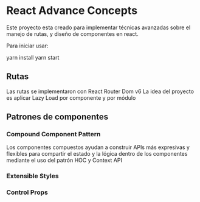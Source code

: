 # React Advance Concepts

Este proyecto esta creado para implementar técnicas avanzadas sobre el manejo de rutas, y diseño de componentes en react.

Para iniciar usar:

yarn install
yarn start
## Rutas

Las rutas se implementaron con React Router Dom v6
La idea del proyecto es aplicar Lazy Load por componente y por módulo

## Patrones de componentes

### Compound Component Pattern

Los componentes compuestos ayudan a construir APIs más expresivas y flexibles para compartir el estado y la lógica dentro de los componentes mediante el uso del patrón HOC y Context API

### Extensible Styles

### Control Props
